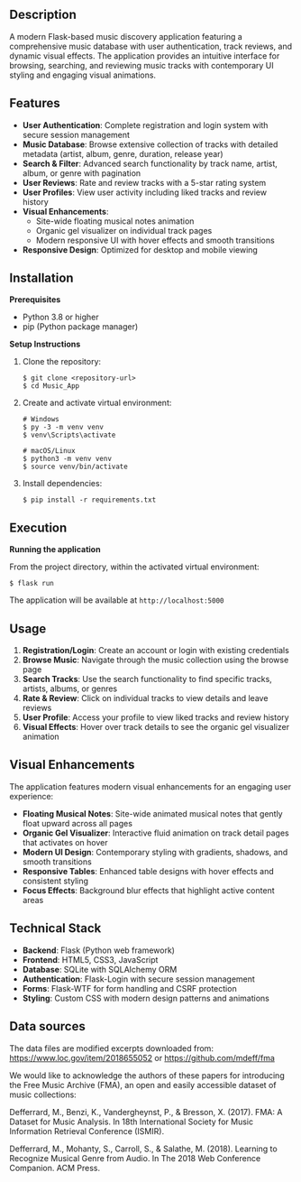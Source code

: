 ## Description

A modern Flask-based music discovery application featuring a comprehensive music database with user authentication, track reviews, and dynamic visual effects. The application provides an intuitive interface for browsing, searching, and reviewing music tracks with contemporary UI styling and engaging visual animations.

## Features

- **User Authentication**: Complete registration and login system with secure session management
- **Music Database**: Browse extensive collection of tracks with detailed metadata (artist, album, genre, duration, release year)
- **Search & Filter**: Advanced search functionality by track name, artist, album, or genre with pagination
- **User Reviews**: Rate and review tracks with a 5-star rating system
- **User Profiles**: View user activity including liked tracks and review history
- **Visual Enhancements**:
  - Site-wide floating musical notes animation
  - Organic gel visualizer on individual track pages
  - Modern responsive UI with hover effects and smooth transitions
- **Responsive Design**: Optimized for desktop and mobile viewing

## Installation

**Prerequisites**
- Python 3.8 or higher
- pip (Python package manager)

**Setup Instructions**

1. Clone the repository:
   ```shell
   $ git clone <repository-url>
   $ cd Music_App
   ```

2. Create and activate virtual environment:
   ```shell
   # Windows
   $ py -3 -m venv venv
   $ venv\Scripts\activate

   # macOS/Linux
   $ python3 -m venv venv
   $ source venv/bin/activate
   ```

3. Install dependencies:
   ```shell
   $ pip install -r requirements.txt
   ```

## Execution

**Running the application**

From the project directory, within the activated virtual environment:

```shell
$ flask run
```

The application will be available at `http://localhost:5000`

## Usage

1. **Registration/Login**: Create an account or login with existing credentials
2. **Browse Music**: Navigate through the music collection using the browse page
3. **Search Tracks**: Use the search functionality to find specific tracks, artists, albums, or genres
4. **Rate & Review**: Click on individual tracks to view details and leave reviews
5. **User Profile**: Access your profile to view liked tracks and review history
6. **Visual Effects**: Hover over track details to see the organic gel visualizer animation

## Visual Enhancements

The application features modern visual enhancements for an engaging user experience:

- **Floating Musical Notes**: Site-wide animated musical notes that gently float upward across all pages
- **Organic Gel Visualizer**: Interactive fluid animation on track detail pages that activates on hover
- **Modern UI Design**: Contemporary styling with gradients, shadows, and smooth transitions
- **Responsive Tables**: Enhanced table designs with hover effects and consistent styling
- **Focus Effects**: Background blur effects that highlight active content areas

## Technical Stack

- **Backend**: Flask (Python web framework)
- **Frontend**: HTML5, CSS3, JavaScript
- **Database**: SQLite with SQLAlchemy ORM
- **Authentication**: Flask-Login with secure session management
- **Forms**: Flask-WTF for form handling and CSRF protection
- **Styling**: Custom CSS with modern design patterns and animations

## Data sources

The data files are modified excerpts downloaded from:
https://www.loc.gov/item/2018655052  or
https://github.com/mdeff/fma 

We would like to acknowledge the authors of these papers for introducing the Free Music Archive (FMA), an open and easily accessible dataset of music collections: 

Defferrard, M., Benzi, K., Vandergheynst, P., & Bresson, X. (2017). FMA: A Dataset for Music Analysis. In 18th International Society for Music Information Retrieval Conference (ISMIR).

Defferrard, M., Mohanty, S., Carroll, S., & Salathe, M. (2018). Learning to Recognize Musical Genre from Audio. In The 2018 Web Conference Companion. ACM Press.

